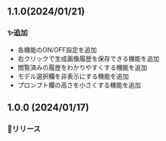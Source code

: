 ## 1.1.0(2024/01/21)

### ✨追加
- 各機能のON/OFF設定を追加
- 右クリックで生成画像履歴を保存できる機能を追加
- 閲覧済みの履歴をわかりやすくする機能を追加
- モデル選択欄を非表示にする機能を追加
- プロンプト欄の高さを小さくする機能を追加

## 1.0.0 (2024/01/17)

### 🚀リリース
